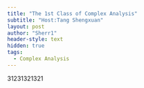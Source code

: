```yaml
---
title: "The 1st Class of Complex Analysis"
subtitle: "Host:Tang Shengxuan"
layout: post
author: "Sherr1"
header-style: text
hidden: true
tags:
  - Complex Analysis
---
```

31231321321
